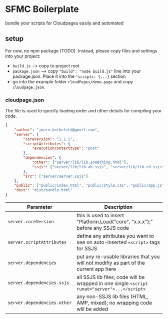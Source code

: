 # SFMC Boilerplate

bundle your scripts for Cloudpages easily and automated

## setup

For now, no npm package (TODO). Instead, please copy files and settings into your project:

- ``build.js`` --> copy to project root
- ``package.json`` --> copy ``"build": "node build.js"`` line into your package.json. Place it into the ``"scripts: {...}`` section
- go into the example folder ``cloudPages/demo-page`` and copy ``cloudpage.json``.

### cloudpage.json

The file is used to specify loading order and other details for compiling your code.

```json
{
	"author": "joern.berkefeld@gmail.com",
	"server": {
		"coreVersion": "1.1.1",
		"scriptAttributes": {
			"executioncontexttype": "post"
		},
		"dependencies": {
			"other": ["server/lib/lib.something.html"],
			"ssjs": ["server/lib/lib.ab.ssjs", "server/lib/lib.cd.ssjs"]
		},
		"src": ["server/server.ssjs"]
	},
	"public": ["public/index.html", "public/style.css", "public/app.js"],
	"dest": "dist/bundle.html"
}

``` 
| Parameter                     | Description                                                                                    |
| ----------------------------- | ---------------------------------------------------------------------------------------------- |
| ``server.coreVersion``        | this is used to insert "Platform.Load("core", "x.x.x");" before any SSJS code                  |
| ``server.scriptAttributes``   | define any attributes you want to see on auto-inserted ``<script>`` tags for SSJS              |
| ``server.dependencies``       | put any re-usable libraries that you will not modifiy as part of the current app here          |
| ``server.dependencies.ssjs``  | all SSJS lib files; code will be wrapped in one single ``<script runat="server">...</script>`` |
| ``server.dependencies.other`` | any non-SSJS lib files (HTML, AMP, mixed); no wrapping code will be added                      |
